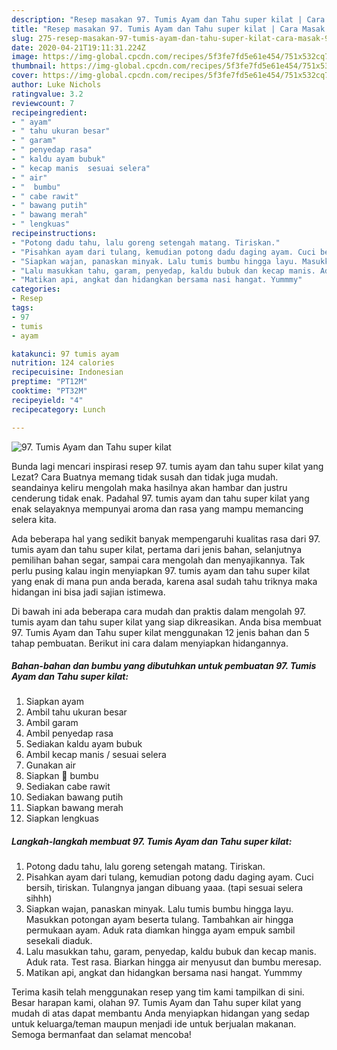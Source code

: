 ```yaml
---
description: "Resep masakan 97. Tumis Ayam dan Tahu super kilat | Cara Masak 97. Tumis Ayam dan Tahu super kilat Yang Sempurna"
title: "Resep masakan 97. Tumis Ayam dan Tahu super kilat | Cara Masak 97. Tumis Ayam dan Tahu super kilat Yang Sempurna"
slug: 275-resep-masakan-97-tumis-ayam-dan-tahu-super-kilat-cara-masak-97-tumis-ayam-dan-tahu-super-kilat-yang-sempurna
date: 2020-04-21T19:11:31.224Z
image: https://img-global.cpcdn.com/recipes/5f3fe7fd5e61e454/751x532cq70/97-tumis-ayam-dan-tahu-super-kilat-foto-resep-utama.jpg
thumbnail: https://img-global.cpcdn.com/recipes/5f3fe7fd5e61e454/751x532cq70/97-tumis-ayam-dan-tahu-super-kilat-foto-resep-utama.jpg
cover: https://img-global.cpcdn.com/recipes/5f3fe7fd5e61e454/751x532cq70/97-tumis-ayam-dan-tahu-super-kilat-foto-resep-utama.jpg
author: Luke Nichols
ratingvalue: 3.2
reviewcount: 7
recipeingredient:
- " ayam"
- " tahu ukuran besar"
- " garam"
- " penyedap rasa"
- " kaldu ayam bubuk"
- " kecap manis  sesuai selera"
- " air"
- "  bumbu"
- " cabe rawit"
- " bawang putih"
- " bawang merah"
- " lengkuas"
recipeinstructions:
- "Potong dadu tahu, lalu goreng setengah matang. Tiriskan."
- "Pisahkan ayam dari tulang, kemudian potong dadu daging ayam. Cuci bersih, tiriskan. Tulangnya jangan dibuang yaaa. (tapi sesuai selera sihhh)"
- "Siapkan wajan, panaskan minyak. Lalu tumis bumbu hingga layu. Masukkan potongan ayam beserta tulang. Tambahkan air hingga permukaan ayam. Aduk rata diamkan hingga ayam empuk sambil sesekali diaduk."
- "Lalu masukkan tahu, garam, penyedap, kaldu bubuk dan kecap manis. Aduk rata. Test rasa. Biarkan hingga air menyusut dan bumbu meresap."
- "Matikan api, angkat dan hidangkan bersama nasi hangat. Yummmy"
categories:
- Resep
tags:
- 97
- tumis
- ayam

katakunci: 97 tumis ayam 
nutrition: 124 calories
recipecuisine: Indonesian
preptime: "PT12M"
cooktime: "PT32M"
recipeyield: "4"
recipecategory: Lunch

---
```



![97. Tumis Ayam dan Tahu super kilat](https://img-global.cpcdn.com/recipes/5f3fe7fd5e61e454/751x532cq70/97-tumis-ayam-dan-tahu-super-kilat-foto-resep-utama.jpg)

Bunda lagi mencari inspirasi resep 97. tumis ayam dan tahu super kilat yang Lezat? Cara Buatnya memang tidak susah dan tidak juga mudah. seandainya keliru mengolah maka hasilnya akan hambar dan justru cenderung tidak enak. Padahal 97. tumis ayam dan tahu super kilat yang enak selayaknya mempunyai aroma dan rasa yang mampu memancing selera kita.

Ada beberapa hal yang sedikit banyak mempengaruhi kualitas rasa dari 97. tumis ayam dan tahu super kilat, pertama dari jenis bahan, selanjutnya pemilihan bahan segar, sampai cara mengolah dan menyajikannya. Tak perlu pusing kalau ingin menyiapkan 97. tumis ayam dan tahu super kilat yang enak di mana pun anda berada, karena asal sudah tahu triknya maka hidangan ini bisa jadi sajian istimewa.




Di bawah ini ada beberapa cara mudah dan praktis dalam mengolah 97. tumis ayam dan tahu super kilat yang siap dikreasikan. Anda bisa membuat 97. Tumis Ayam dan Tahu super kilat menggunakan 12 jenis bahan dan 5 tahap pembuatan. Berikut ini cara dalam menyiapkan hidangannya.

<!--inarticleads1-->

##### Bahan-bahan dan bumbu yang dibutuhkan untuk pembuatan 97. Tumis Ayam dan Tahu super kilat:

1. Siapkan  ayam
1. Ambil  tahu ukuran besar
1. Ambil  garam
1. Ambil  penyedap rasa
1. Sediakan  kaldu ayam bubuk
1. Ambil  kecap manis / sesuai selera
1. Gunakan  air
1. Siapkan  📎 bumbu
1. Sediakan  cabe rawit
1. Sediakan  bawang putih
1. Siapkan  bawang merah
1. Siapkan  lengkuas




<!--inarticleads2-->

##### Langkah-langkah membuat 97. Tumis Ayam dan Tahu super kilat:

1. Potong dadu tahu, lalu goreng setengah matang. Tiriskan.
1. Pisahkan ayam dari tulang, kemudian potong dadu daging ayam. Cuci bersih, tiriskan. Tulangnya jangan dibuang yaaa. (tapi sesuai selera sihhh)
1. Siapkan wajan, panaskan minyak. Lalu tumis bumbu hingga layu. Masukkan potongan ayam beserta tulang. Tambahkan air hingga permukaan ayam. Aduk rata diamkan hingga ayam empuk sambil sesekali diaduk.
1. Lalu masukkan tahu, garam, penyedap, kaldu bubuk dan kecap manis. Aduk rata. Test rasa. Biarkan hingga air menyusut dan bumbu meresap.
1. Matikan api, angkat dan hidangkan bersama nasi hangat. Yummmy




Terima kasih telah menggunakan resep yang tim kami tampilkan di sini. Besar harapan kami, olahan 97. Tumis Ayam dan Tahu super kilat yang mudah di atas dapat membantu Anda menyiapkan hidangan yang sedap untuk keluarga/teman maupun menjadi ide untuk berjualan makanan. Semoga bermanfaat dan selamat mencoba!

